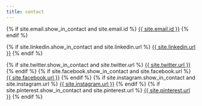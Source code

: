 ```yaml
---
title: contact
---
```


<!-- Email -->

{% if site.email.show_in_contact and site.email.id %}
	<a href="mailto:{{ site.email.id }}" class="icon fa-envelope" target="_blank"><span class="info">{{ site.email.id }}</span></a>
{% endif %}

<!-- Work -->

{% if site.linkedin.show_in_contact and site.linkedin.url %}
	<a href="{{ site.linkedin.url }}" class="icon fa-linkedin" target="_blank"><span class="info">{{ site.linkedin.url }}</span></a>
{% endif %}

<!-- Social -->

{% if site.twitter.show_in_contact and site.twitter.url %}
	<a href="{{ site.twitter.url }}" class="icon fa-twitter" target="_blank"><span class="info">{{ site.twitter.url }}</span></a>
{% endif %}
{% if site.facebook.show_in_contact and site.facebook.url %}
	<a href="{{ site.facebook.url }}" class="icon fa-facebook" target="_blank"><span class="info">{{ site.facebook.url }}</span></a>
{% endif %}
{% if site.instagram.show_in_contact and site.instagram.url %}
	<a href="{{ site.instagram.url }}" class="icon fa-instagram" target="_blank"><span class="info">{{ site.instagram.url }}</span></a>
{% endif %}
{% if site.pinterest.show_in_contact and site.pinterest.url %}
	<a href="{{ site.pinterest.url }}" class="icon fa-pinterest" target="_blank"><span class="info">{{ site.pinterest.url }}</span></a>
{% endif %}
